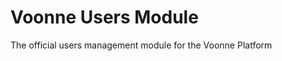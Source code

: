Voonne Users Module
===================

The official users management module for the Voonne Platform
